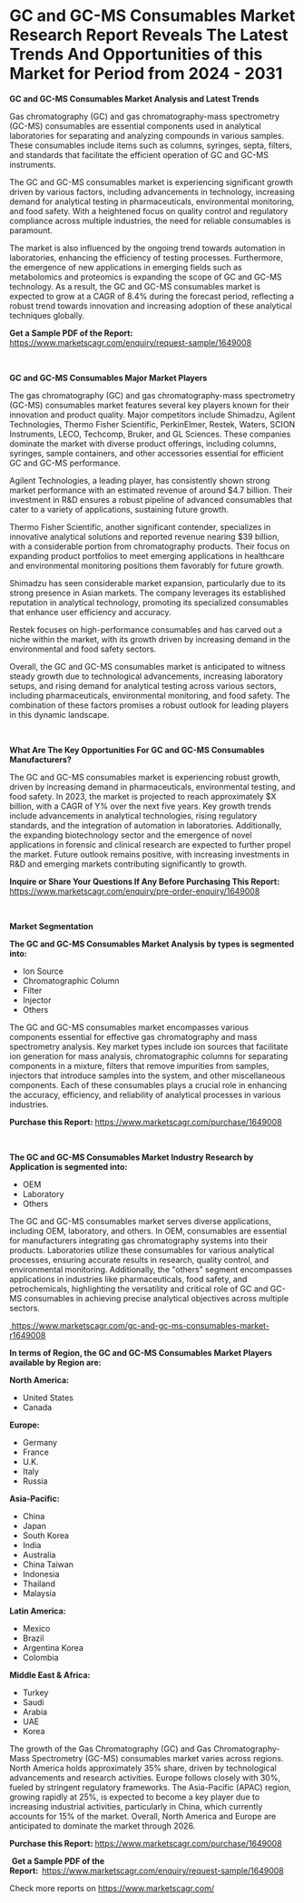 <p><h1>GC and GC-MS Consumables Market Research Report Reveals The Latest Trends And Opportunities of this Market for Period from 2024 - 2031</h1></p><p><strong>GC and GC-MS Consumables Market Analysis and Latest Trends</strong></p>
<p><p>Gas chromatography (GC) and gas chromatography-mass spectrometry (GC-MS) consumables are essential components used in analytical laboratories for separating and analyzing compounds in various samples. These consumables include items such as columns, syringes, septa, filters, and standards that facilitate the efficient operation of GC and GC-MS instruments. </p><p>The GC and GC-MS consumables market is experiencing significant growth driven by various factors, including advancements in technology, increasing demand for analytical testing in pharmaceuticals, environmental monitoring, and food safety. With a heightened focus on quality control and regulatory compliance across multiple industries, the need for reliable consumables is paramount. </p><p>The market is also influenced by the ongoing trend towards automation in laboratories, enhancing the efficiency of testing processes. Furthermore, the emergence of new applications in emerging fields such as metabolomics and proteomics is expanding the scope of GC and GC-MS technology. As a result, the GC and GC-MS consumables market is expected to grow at a CAGR of 8.4% during the forecast period, reflecting a robust trend towards innovation and increasing adoption of these analytical techniques globally.</p></p>
<p><strong>Get a Sample PDF of the Report:&nbsp;</strong> <a href="https://www.marketscagr.com/enquiry/request-sample/1649008?utm_campaign=1902&utm_medium=2&utm_source=Github&utm_content=ia&utm_term=29122024&utm_id=gc-and-gc-ms-consumables">https://www.marketscagr.com/enquiry/request-sample/1649008</a></p>
<p>&nbsp;</p>
<p><strong>GC and GC-MS Consumables Major Market Players</strong></p>
<p><p>The gas chromatography (GC) and gas chromatography-mass spectrometry (GC-MS) consumables market features several key players known for their innovation and product quality. Major competitors include Shimadzu, Agilent Technologies, Thermo Fisher Scientific, PerkinElmer, Restek, Waters, SCION Instruments, LECO, Techcomp, Bruker, and GL Sciences. These companies dominate the market with diverse product offerings, including columns, syringes, sample containers, and other accessories essential for efficient GC and GC-MS performance.</p><p>Agilent Technologies, a leading player, has consistently shown strong market performance with an estimated revenue of around $4.7 billion. Their investment in R&D ensures a robust pipeline of advanced consumables that cater to a variety of applications, sustaining future growth.</p><p>Thermo Fisher Scientific, another significant contender, specializes in innovative analytical solutions and reported revenue nearing $39 billion, with a considerable portion from chromatography products. Their focus on expanding product portfolios to meet emerging applications in healthcare and environmental monitoring positions them favorably for future growth.</p><p>Shimadzu has seen considerable market expansion, particularly due to its strong presence in Asian markets. The company leverages its established reputation in analytical technology, promoting its specialized consumables that enhance user efficiency and accuracy.</p><p>Restek focuses on high-performance consumables and has carved out a niche within the market, with its growth driven by increasing demand in the environmental and food safety sectors. </p><p>Overall, the GC and GC-MS consumables market is anticipated to witness steady growth due to technological advancements, increasing laboratory setups, and rising demand for analytical testing across various sectors, including pharmaceuticals, environmental monitoring, and food safety. The combination of these factors promises a robust outlook for leading players in this dynamic landscape.</p></p>
<p>&nbsp;</p>
<p><strong>What Are The Key Opportunities For GC and GC-MS Consumables Manufacturers?</strong></p>
<p><p>The GC and GC-MS consumables market is experiencing robust growth, driven by increasing demand in pharmaceuticals, environmental testing, and food safety. In 2023, the market is projected to reach approximately $X billion, with a CAGR of Y% over the next five years. Key growth trends include advancements in analytical technologies, rising regulatory standards, and the integration of automation in laboratories. Additionally, the expanding biotechnology sector and the emergence of novel applications in forensic and clinical research are expected to further propel the market. Future outlook remains positive, with increasing investments in R&D and emerging markets contributing significantly to growth.</p></p>
<p><strong>Inquire or Share Your Questions If Any Before Purchasing This Report:</strong> <a href="https://www.marketscagr.com/enquiry/pre-order-enquiry/1649008?utm_campaign=1902&utm_medium=2&utm_source=Github&utm_content=ia&utm_term=29122024&utm_id=gc-and-gc-ms-consumables">https://www.marketscagr.com/enquiry/pre-order-enquiry/1649008</a></p>
<p>&nbsp;</p>
<p><strong>Market Segmentation</strong></p>
<p><strong>The GC and GC-MS Consumables Market Analysis by types is segmented into:</strong></p>
<p><ul><li>Ion Source</li><li>Chromatographic Column</li><li>Filter</li><li>Injector</li><li>Others</li></ul></p>
<p><p>The GC and GC-MS consumables market encompasses various components essential for effective gas chromatography and mass spectrometry analysis. Key market types include ion sources that facilitate ion generation for mass analysis, chromatographic columns for separating components in a mixture, filters that remove impurities from samples, injectors that introduce samples into the system, and other miscellaneous components. Each of these consumables plays a crucial role in enhancing the accuracy, efficiency, and reliability of analytical processes in various industries.</p></p>
<p><strong>Purchase this Report:&nbsp;</strong><a href="https://www.marketscagr.com/purchase/1649008?utm_campaign=1902&utm_medium=2&utm_source=Github&utm_content=ia&utm_term=29122024&utm_id=gc-and-gc-ms-consumables">https://www.marketscagr.com/purchase/1649008</a></p>
<p>&nbsp;</p>
<p><strong>The GC and GC-MS Consumables Market Industry Research by Application is segmented into:</strong></p>
<p><ul><li>OEM</li><li>Laboratory</li><li>Others</li></ul></p>
<p><p>The GC and GC-MS consumables market serves diverse applications, including OEM, laboratory, and others. In OEM, consumables are essential for manufacturers integrating gas chromatography systems into their products. Laboratories utilize these consumables for various analytical processes, ensuring accurate results in research, quality control, and environmental monitoring. Additionally, the "others" segment encompasses applications in industries like pharmaceuticals, food safety, and petrochemicals, highlighting the versatility and critical role of GC and GC-MS consumables in achieving precise analytical objectives across multiple sectors.</p></p>
<p><a href="https://www.marketscagr.com/gc-and-gc-ms-consumables-market-r1649008?utm_campaign=1902&utm_medium=2&utm_source=Github&utm_content=ia&utm_term=29122024&utm_id=gc-and-gc-ms-consumables">&nbsp;https://www.marketscagr.com/gc-and-gc-ms-consumables-market-r1649008</a></p>
<p><strong>In terms of Region, the GC and GC-MS Consumables Market Players available by Region are:</strong></p>
<p>
    <p> <strong> North America: </strong>
        <ul>
            <li>United States</li>
            <li>Canada</li>
        </ul>
        </p> 
    <p> <strong> Europe: </strong>
        <ul>
            <li>Germany</li>
            <li>France</li>
            <li>U.K.</li>
            <li>Italy</li>
            <li>Russia</li>
        </ul>
        </p> 
    <p> <strong> Asia-Pacific: </strong>
        <ul>
            <li>China</li>
            <li>Japan</li>
            <li>South Korea</li>
            <li>India</li>
            <li>Australia</li>
            <li>China Taiwan</li>
            <li>Indonesia</li>
            <li>Thailand</li>
            <li>Malaysia</li>
        </ul>
        </p> 
    <p> <strong> Latin America: </strong>
        <ul>
            <li>Mexico</li>
            <li>Brazil</li>
            <li>Argentina Korea</li>
            <li>Colombia</li>
        </ul>
        </p> 
    <p> <strong> Middle East & Africa: </strong>
        <ul>
            <li>Turkey</li>
            <li>Saudi</li>
            <li>Arabia</li>
            <li>UAE</li>
            <li>Korea</li>
        </ul>
    </p>
    </p>
<p><p>The growth of the Gas Chromatography (GC) and Gas Chromatography-Mass Spectrometry (GC-MS) consumables market varies across regions. North America holds approximately 35% share, driven by technological advancements and research activities. Europe follows closely with 30%, fueled by stringent regulatory frameworks. The Asia-Pacific (APAC) region, growing rapidly at 25%, is expected to become a key player due to increasing industrial activities, particularly in China, which currently accounts for 15% of the market. Overall, North America and Europe are anticipated to dominate the market through 2026.</p></p>
<p><strong>Purchase this Report: </strong><a href="https://www.marketscagr.com/purchase/1649008?utm_campaign=1902&utm_medium=2&utm_source=Github&utm_content=ia&utm_term=29122024&utm_id=gc-and-gc-ms-consumables">https://www.marketscagr.com/purchase/1649008</a></p>
<p>&nbsp;<strong>Get a Sample PDF of the Report:&nbsp;&nbsp;</strong><a href="https://www.marketscagr.com/enquiry/request-sample/1649008?utm_campaign=1902&utm_medium=2&utm_source=Github&utm_content=ia&utm_term=29122024&utm_id=gc-and-gc-ms-consumables">https://www.marketscagr.com/enquiry/request-sample/1649008</a></p>
<p><strong></strong></p>
<p>Check more reports on <a href="https://www.marketscagr.com/?utm_campaign=1902&utm_medium=2&utm_source=Github&utm_content=ia&utm_term=29122024&utm_id=gc-and-gc-ms-consumables">https://www.marketscagr.com/</a></p>